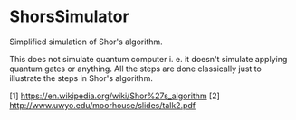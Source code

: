 # ShorsSimulator
Simplified simulation of Shor's algorithm.

This does not simulate quantum computer i. e. it doesn't simulate applying quantum gates or anything. All the steps are done classically just to illustrate the steps in Shor's algorithm.

[1] https://en.wikipedia.org/wiki/Shor%27s_algorithm
[2] http://www.uwyo.edu/moorhouse/slides/talk2.pdf

